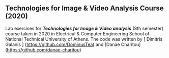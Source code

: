## Technologies for Image & Video Analysis Course (2020)
Lab exercises for ***Technologies for Image & Video analysis*** (8th semester) course taken in 2020 in Electrical & Computer Engineering School of National Technical University of Athens.
The code was written by [ Dimitris Galanis ] (https://github.com/DominusTea) and [Danae Charitou] (https://github.com/danae-charitou)
